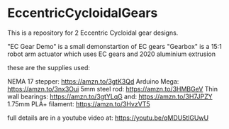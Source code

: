 # EccentricCycloidalGears

This is a repository for 2 Eccentric Cycloidal gear designs.

"EC Gear Demo" is a small demonstartion of EC gears
"Gearbox" is a 15:1 robot arm actuator which uses EC gears and 2020 aluminium extrusion

these are the supplies used:

NEMA 17 stepper: https://amzn.to/3gtK3Qd
Arduino Mega: https://amzn.to/3nx3Oui
5mm steel rod: https://amzn.to/3HMBGeV
Thin wall bearings: https://amzn.to/3gtYLqG
and: https://amzn.to/3H7JPZY
1.75mm PLA+ filament: https://amzn.to/3HvzVT5

full details are in a youtube video at: https://youtu.be/qMDU5tlGUwU
